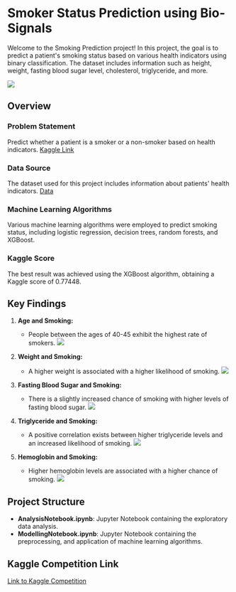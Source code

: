 # Smoker Status Prediction using Bio-Signals

Welcome to the Smoking Prediction project! In this project, the goal is to predict a patient's smoking status based on various health indicators using binary classification.
The dataset includes information such as height, weight, fasting blood sugar level, cholesterol, triglyceride, and more.

![](https://images.theconversation.com/files/558645/original/file-20231109-17-q81n3u.jpg?ixlib=rb-1.1.0&rect=27%2C27%2C6078%2C4036&q=45&auto=format&w=496&fit=clip)

## Overview

### Problem Statement
Predict whether a patient is a smoker or a non-smoker based on health indicators. [Kaggle Link](https://www.kaggle.com/competitions/playground-series-s3e24/overview)

### Data Source
The dataset used for this project includes information about patients' health indicators. [Data](https://www.kaggle.com/competitions/playground-series-s3e24/data)

### Machine Learning Algorithms
Various machine learning algorithms were employed to predict smoking status, including logistic regression, decision trees, random forests, and XGBoost.

### Kaggle Score
The best result was achieved using the XGBoost algorithm, obtaining a Kaggle score of 0.77448.

## Key Findings

1. **Age and Smoking:**
   - People between the ages of 40-45 exhibit the highest rate of smokers.
    ![](https://www.kaggleusercontent.com/kf/152599256/eyJhbGciOiJkaXIiLCJlbmMiOiJBMTI4Q0JDLUhTMjU2In0.._eLj7cYoMw_6fDUBPXOUEQ.MG-jXRqp8EzoVgIX39AgxYOTra5JlaXV4uhPiCT8tiB1IEHSsxjfNnOIRsSlif7O1G_Nt9Yd68Tv_70nZZCrVMZjLFuOChq79_DaRso6byHI9TZu1ffyymXxkkRhgFDktCjUE8OZ4UUvLjdJ5IR9YtnOSRTYRhCtWg47idat0mpTOkRQ4Oc4URHgjv-A_dr7ib3MjCgCtrY-3uJh-QeYJWRGhoig_HD06eBYM9Fw7D1KvqaClwos1M-YEVx-__MeqHdLr4EGDAGov1e1WbTnFCPcjDjayxSE0FB2zxkdZ42qcqEj1jwzxClDr1p1Py1VIdj1f5iEqh__nCwgkxxPz1gRFozADZ52SSlgH7gvgEXSaCbhg0BqFy2ne0xjq1Zdk2UTIGmzv5q_aBvx7Mpf9Igurbh_Aw0NudAZbAc5EOi_5-r2k2YEGETfVMjD7oKkPR-6Xh7o3snoSjSda2jFqoJhbGuGWdvGscxPsIMNjB4x24k6LZPkZdq9TdJY8mPJm-iaynMDqts4Nd9Mgx75bet3TU2GnzTiD4t2vO80KNrR4iHkL5fsJ_-W5vgH0NfUagMR-mSns81jBb2JqZGKri8Zuwin7DOIa30WyTdhG06FNWo0zWMcUTFE6onXyEq_ZhZd1Dk14suw1TfMfbnpgg.DSqINYxGwLBQWNOmu6WO5g/__results___files/__results___16_1.png)

2. **Weight and Smoking:**
   - A higher weight is associated with a higher likelihood of smoking.
    ![](https://www.kaggleusercontent.com/kf/152599256/eyJhbGciOiJkaXIiLCJlbmMiOiJBMTI4Q0JDLUhTMjU2In0.._eLj7cYoMw_6fDUBPXOUEQ.MG-jXRqp8EzoVgIX39AgxYOTra5JlaXV4uhPiCT8tiB1IEHSsxjfNnOIRsSlif7O1G_Nt9Yd68Tv_70nZZCrVMZjLFuOChq79_DaRso6byHI9TZu1ffyymXxkkRhgFDktCjUE8OZ4UUvLjdJ5IR9YtnOSRTYRhCtWg47idat0mpTOkRQ4Oc4URHgjv-A_dr7ib3MjCgCtrY-3uJh-QeYJWRGhoig_HD06eBYM9Fw7D1KvqaClwos1M-YEVx-__MeqHdLr4EGDAGov1e1WbTnFCPcjDjayxSE0FB2zxkdZ42qcqEj1jwzxClDr1p1Py1VIdj1f5iEqh__nCwgkxxPz1gRFozADZ52SSlgH7gvgEXSaCbhg0BqFy2ne0xjq1Zdk2UTIGmzv5q_aBvx7Mpf9Igurbh_Aw0NudAZbAc5EOi_5-r2k2YEGETfVMjD7oKkPR-6Xh7o3snoSjSda2jFqoJhbGuGWdvGscxPsIMNjB4x24k6LZPkZdq9TdJY8mPJm-iaynMDqts4Nd9Mgx75bet3TU2GnzTiD4t2vO80KNrR4iHkL5fsJ_-W5vgH0NfUagMR-mSns81jBb2JqZGKri8Zuwin7DOIa30WyTdhG06FNWo0zWMcUTFE6onXyEq_ZhZd1Dk14suw1TfMfbnpgg.DSqINYxGwLBQWNOmu6WO5g/__results___files/__results___20_1.png)

3. **Fasting Blood Sugar and Smoking:**
   - There is a slightly increased chance of smoking with higher levels of fasting blood sugar.
     ![](https://www.kaggleusercontent.com/kf/152599256/eyJhbGciOiJkaXIiLCJlbmMiOiJBMTI4Q0JDLUhTMjU2In0.._eLj7cYoMw_6fDUBPXOUEQ.MG-jXRqp8EzoVgIX39AgxYOTra5JlaXV4uhPiCT8tiB1IEHSsxjfNnOIRsSlif7O1G_Nt9Yd68Tv_70nZZCrVMZjLFuOChq79_DaRso6byHI9TZu1ffyymXxkkRhgFDktCjUE8OZ4UUvLjdJ5IR9YtnOSRTYRhCtWg47idat0mpTOkRQ4Oc4URHgjv-A_dr7ib3MjCgCtrY-3uJh-QeYJWRGhoig_HD06eBYM9Fw7D1KvqaClwos1M-YEVx-__MeqHdLr4EGDAGov1e1WbTnFCPcjDjayxSE0FB2zxkdZ42qcqEj1jwzxClDr1p1Py1VIdj1f5iEqh__nCwgkxxPz1gRFozADZ52SSlgH7gvgEXSaCbhg0BqFy2ne0xjq1Zdk2UTIGmzv5q_aBvx7Mpf9Igurbh_Aw0NudAZbAc5EOi_5-r2k2YEGETfVMjD7oKkPR-6Xh7o3snoSjSda2jFqoJhbGuGWdvGscxPsIMNjB4x24k6LZPkZdq9TdJY8mPJm-iaynMDqts4Nd9Mgx75bet3TU2GnzTiD4t2vO80KNrR4iHkL5fsJ_-W5vgH0NfUagMR-mSns81jBb2JqZGKri8Zuwin7DOIa30WyTdhG06FNWo0zWMcUTFE6onXyEq_ZhZd1Dk14suw1TfMfbnpgg.DSqINYxGwLBQWNOmu6WO5g/__results___files/__results___35_1.png)

4. **Triglyceride and Smoking:**
   - A positive correlation exists between higher triglyceride levels and an increased likelihood of smoking.
   ![](https://www.kaggleusercontent.com/kf/152599256/eyJhbGciOiJkaXIiLCJlbmMiOiJBMTI4Q0JDLUhTMjU2In0.._eLj7cYoMw_6fDUBPXOUEQ.MG-jXRqp8EzoVgIX39AgxYOTra5JlaXV4uhPiCT8tiB1IEHSsxjfNnOIRsSlif7O1G_Nt9Yd68Tv_70nZZCrVMZjLFuOChq79_DaRso6byHI9TZu1ffyymXxkkRhgFDktCjUE8OZ4UUvLjdJ5IR9YtnOSRTYRhCtWg47idat0mpTOkRQ4Oc4URHgjv-A_dr7ib3MjCgCtrY-3uJh-QeYJWRGhoig_HD06eBYM9Fw7D1KvqaClwos1M-YEVx-__MeqHdLr4EGDAGov1e1WbTnFCPcjDjayxSE0FB2zxkdZ42qcqEj1jwzxClDr1p1Py1VIdj1f5iEqh__nCwgkxxPz1gRFozADZ52SSlgH7gvgEXSaCbhg0BqFy2ne0xjq1Zdk2UTIGmzv5q_aBvx7Mpf9Igurbh_Aw0NudAZbAc5EOi_5-r2k2YEGETfVMjD7oKkPR-6Xh7o3snoSjSda2jFqoJhbGuGWdvGscxPsIMNjB4x24k6LZPkZdq9TdJY8mPJm-iaynMDqts4Nd9Mgx75bet3TU2GnzTiD4t2vO80KNrR4iHkL5fsJ_-W5vgH0NfUagMR-mSns81jBb2JqZGKri8Zuwin7DOIa30WyTdhG06FNWo0zWMcUTFE6onXyEq_ZhZd1Dk14suw1TfMfbnpgg.DSqINYxGwLBQWNOmu6WO5g/__results___files/__results___39_1.png)

5. **Hemoglobin and Smoking:**
   - Higher hemoglobin levels are associated with a higher chance of smoking.
   ![](https://www.kaggleusercontent.com/kf/152599256/eyJhbGciOiJkaXIiLCJlbmMiOiJBMTI4Q0JDLUhTMjU2In0.._eLj7cYoMw_6fDUBPXOUEQ.MG-jXRqp8EzoVgIX39AgxYOTra5JlaXV4uhPiCT8tiB1IEHSsxjfNnOIRsSlif7O1G_Nt9Yd68Tv_70nZZCrVMZjLFuOChq79_DaRso6byHI9TZu1ffyymXxkkRhgFDktCjUE8OZ4UUvLjdJ5IR9YtnOSRTYRhCtWg47idat0mpTOkRQ4Oc4URHgjv-A_dr7ib3MjCgCtrY-3uJh-QeYJWRGhoig_HD06eBYM9Fw7D1KvqaClwos1M-YEVx-__MeqHdLr4EGDAGov1e1WbTnFCPcjDjayxSE0FB2zxkdZ42qcqEj1jwzxClDr1p1Py1VIdj1f5iEqh__nCwgkxxPz1gRFozADZ52SSlgH7gvgEXSaCbhg0BqFy2ne0xjq1Zdk2UTIGmzv5q_aBvx7Mpf9Igurbh_Aw0NudAZbAc5EOi_5-r2k2YEGETfVMjD7oKkPR-6Xh7o3snoSjSda2jFqoJhbGuGWdvGscxPsIMNjB4x24k6LZPkZdq9TdJY8mPJm-iaynMDqts4Nd9Mgx75bet3TU2GnzTiD4t2vO80KNrR4iHkL5fsJ_-W5vgH0NfUagMR-mSns81jBb2JqZGKri8Zuwin7DOIa30WyTdhG06FNWo0zWMcUTFE6onXyEq_ZhZd1Dk14suw1TfMfbnpgg.DSqINYxGwLBQWNOmu6WO5g/__results___files/__results___47_1.png)

## Project Structure

- **AnalysisNotebook.ipynb**: Jupyter Notebook containing the exploratory data analysis.
- **ModellingNotebook.ipynb**: Jupyter Notebook containing the preprocessing, and application of machine learning algorithms.

## Kaggle Competition Link

[Link to Kaggle Competition](https://www.kaggle.com/competitions/playground-series-s3e24/overview)
